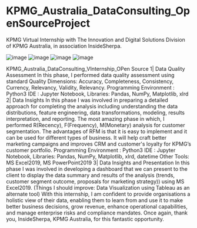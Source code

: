 # KPMG_Australia_DataConsulting_OpenSourceProject
 KPMG Virtual Internship with The Innovation and Digital Solutions Division of KPMG Australia, in association InsideSherpa.


![image](https://user-images.githubusercontent.com/70578021/194561441-8a0b4e3a-4536-42c1-baa1-696f456ce057.png)
![image](https://user-images.githubusercontent.com/70578021/194561536-9956a628-81c3-49b2-aa5d-6d1f24eb6f7b.png) 
![image](https://user-images.githubusercontent.com/70578021/194561623-7f854029-38f1-4d7e-886a-1d7b53953b0d.png)
![image](https://user-images.githubusercontent.com/70578021/194561828-032f47fa-e33a-42b1-a6e0-a00946159f8d.png)

KPMG_Australia_DataConsulting_VInternship_OPen Source
1| Data Quality Assessment In this phase, I performed data quality assessment using standard Quality Dimensions: Accuracy, Completeness, Consistency, Currency, Relevancy, Validity, Relevancy. Programming Environment : Python3 IDE : Jupyter Notebook,
Libraries: Pandas, NumPy, Matplotlib, xlrd
2| Data Insights In this phase I was involved in preparing a detailed approach for completing the analysis including understanding the data distributions, feature engineering, data transformations, modeling, results interpretation, and reporting.
The most amazing phase in which, I performed R(Recency), F(Frequency), M(Monetary) analysis for customer segmentation. The advantages of RFM is that it is easy to implement and it can be used for different types of business. It will help craft better marketing campaigns and improves CRM and customer's loyalty for KPMG’s customer portfolio. Programming Environment : Python3 IDE : Jupyter Notebook,
Libraries: Pandas, NumPy, Matplotlib, xlrd, datetime
Other Tools: MS Excel2019, MS PowerPoint2019
3| Data Insights and Presentation
In this phase I was involved in developing a dashboard that we can present to the client to display the data summary and results of the analysis (trends, customer segment outcome, proposals for marketing strategy)) using MS Excel2019.
(Things I should improve: Data Visualization using Tableau as an alternate tool)
With this internship, I am confident to provide organisations a holistic view of their data, enabling them to learn from and use it to make better business decisions, grow revenue, enhance operational capabilities, and manage enterprise risks and compliance mandates. Once again, thank you, InsideSherpa, KPMG Australia, for this fantastic opportunity.
